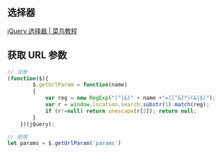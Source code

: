 ## 选择器

[jQuery 选择器 | 菜鸟教程](https://www.runoob.com/jquery/jquery-ref-selectors.html)

## 获取 URL 参数

```js
// 注册
(function($){
        $.getUrlParam = function(name)
        {
            var reg = new RegExp("(^|&)" + name +"=([^&]*)(&|$)");
            var r = window.location.search.substr(1).match(reg);
            if (r!=null) return unescape(r[2]); return null;
        }
    })(jQuery);

// 使用
let params = $.getUrlParam('params')
```